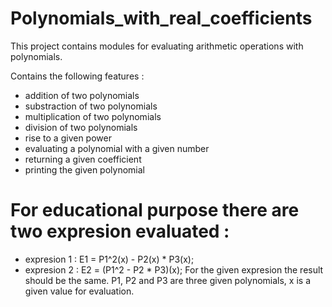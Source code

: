 # Polynomials_with_real_coefficients
This project contains modules for evaluating arithmetic operations with polynomials.

Contains the following features : 
- addition of two polynomials 
- substraction of two polynomials 
- multiplication of two polynomials
- division of two polynomials 
- rise to a given power
- evaluating a polynomial with a given number
- returning a given coefficient
- printing the given polynomial

# For educational purpose there are two expresion evaluated :
- expresion 1 : E1 = P1^2(x) - P2(x) * P3(x);
- expresion 2 : E2 = (P1^2 - P2 * P3)(x); 
For the given expresion the result should be the same. P1, P2 and P3 are three given polynomials, x is a given value for evaluation.
